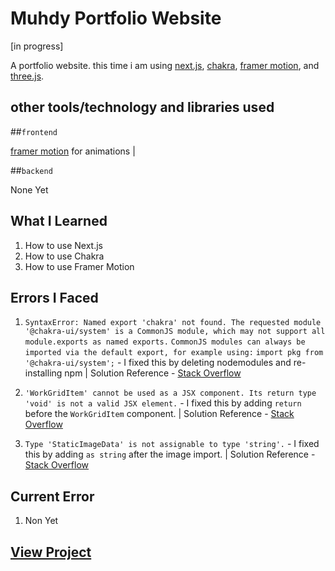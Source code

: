 # Muhdy Portfolio Website

[in progress]

A portfolio website. this time i am using [next.js](https://nextjs.org/), [chakra](https://chakra-ui.com/), [framer motion](https://www.framer.com/motion/), and [three.js](https://threejs.org/).

## other tools/technology and libraries used

  ##`frontend`

  [framer motion](https://www.framer.com/motion/) for animations |

  ##`backend`

  None Yet

## What I Learned

  1. How to use Next.js
  2. How to use Chakra
  3. How to use Framer Motion
  
## Errors I Faced

  1. `SyntaxError: Named export 'chakra' not found. The requested module '@chakra-ui/system' is a CommonJS module, which may not support all module.exports as named exports.`
  `CommonJS modules can always be imported via the default export, for example using:`
  `import pkg from '@chakra-ui/system';` - I fixed this by deleting nodemodules and re-installing npm | Solution Reference - [Stack Overflow](https://github.com/chakra-ui/chakra-ui/issues/7170)

  2. `'WorkGridItem' cannot be used as a JSX component. Its return type 'void' is not a valid JSX element.` - I fixed this by adding `return` before the `WorkGridItem` component. | Solution Reference - [Stack Overflow](https://stackoverflow.com/questions/65832262/react-cannot-be-used-as-a-jsx-component-its-return-type-void-is-not-a-valid)

  3. `Type 'StaticImageData' is not assignable to type 'string'.` - I fixed this by adding `as string` after the image import. | Solution Reference - [Stack Overflow](https://stackoverflow.com/questions/65832262/react-cannot-be-used-as-a-jsx-component-its-return-type-void-is-not-a-valid)

## Current Error
  
  1. Non Yet

## [View Project](#)

